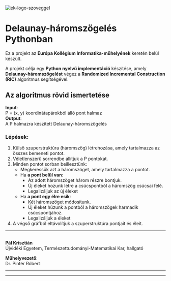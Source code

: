 ![ek-logo-szoveggel](https://github.com/user-attachments/assets/b69ccf55-586c-4fc7-a8fc-c51f338b2076)



# Delaunay-háromszögelés Pythonban

Ez a projekt az **Európa Kollégium Informatika-műhelyének** keretén belül készült.

A projekt célja egy **Python nyelvű implementáció** készítése, amely **Delaunay-háromszögelést** végez a **Randomized Incremental Construction (RIC)** algoritmus segítségével.

##  Az algoritmus rövid ismertetése

**Input**:  
P = (x, y) koordinátapárokból álló pont halmaz  
**Output**:  
A P halmazra készített Delaunay-háromszögelés

### Lépések:

1. Külső szuperstruktúra (háromszög) létrehozása, amely tartalmazza az összes bemeneti pontot.
2. Véletlenszerű sorrendbe állítjuk a P pontokat.
3. Minden pontot sorban beillesztünk:
   - Megkeressük azt a háromszöget, amely tartalmazza a pontot.
   - Ha **a pont belül van**:
     - Az adott háromszöget három részre bontjuk.
     - Új éleket hozunk létre a csúcspontból a háromszög csúcsai felé.
     - Legalizáljuk az új éleket
   - Ha **a pont egy élre esik**:
     - Két háromszöget módosítunk.
     - Új éleket húzunk a pontból a háromszögek harmadik csúcspontjához.
     - Legalizáljuk a éleket
4. A végső gráfból eltávolítjuk a szuperstruktúra pontjait és éleit.

---


## 

**Pál Krisztián**  
Újvidéki Egyetem, Természettudományi-Matematikai Kar, hallgató

**Műhelyvezető**:  
Dr. Pintér Róbert

---



---
